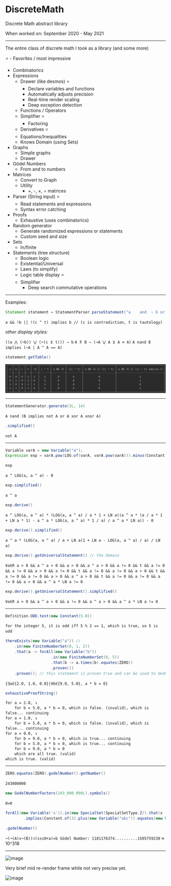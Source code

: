 # DiscreteMath
Discrete Math abstract library

When worked on: September 2020 - May 2021

- - -

The entire class of discrete math I took as a library (and some more)

⭐ - Favorites / most impressive

* Combinatorics
* Expressions
  * Drawer (like desmos) ⭐
    * Declare variables and functions
    * Automatically adjusts precision
    * Real-time render scaling
    * Deep exception detection
  * Functions / Operators
  * Simplifier ⭐
    * Factoring
  * Derivatives ⭐
  * Equations/Inequalities
  * Knows Domain (using Sets)
* Graphs
  * Simple graphs
  * Drawer
* Gödel Numbers
  * From and to numbers
* Matrices
  * Convert to Graph
  * Utility
    * +, -, ×, ÷ matrices
* Parser (String input) ⭐
  * Read statements and expressions
  * Syntax error catching
* Proofs
  * Exhaustive (uses combinatorics)
* Random generator
  * Generate randomized expressions or statements
  * Custom seed and size
* Sets
  * In/finite
* Statements (tree structure)
  * Boolean logic
  * Existential/Universal
  * Laws (to simplify)
  * Logic table display ⭐
  * Simplifier
    * Deep search commutative operations

- - -
Examples:

```java
Statement statement = StatementParser.parseStatement("a    and  ~ b or  !(c ^   t) implies b");
```
`a && !b || !(c ^ t) implies b // (c is contradiction, t is tautology)`

*other display styles:*

`((a ⋀ (¬b)) ⋁ (¬(c ⊻ t))) ⇒ b`
`A ⊼ B ⇒ (¬A ⋁ A ⊻ A ⊙ A)`
`A nand B implies (~A | A ^ A == A)`

```java
statement.getTable()
```
![img.png](tableSimplified.png)
- - -
```java
StatementGenerator.generate(3L, 14)
```
`A nand (B implies not A or A xor A xnor A)`
```java
.simplified()
```
`not A`
- - -
```java
Variable varA = new Variable("a");
Expression exp = varA.pow(LOG.of(varA, varA.pow(varA))).minus(Constant.ZERO);
```
```java
exp
```
`a ^ LOG(a, a ^ a) - 0`
```java
exp.simplified()
```

`a ^ a`
```java
exp.derive()
```
`a ^ LOG(a, a ^ a) * (LOG(a, a ^ a) / a * 1 + LN a((a ^ a * (a / a * 1 + LN a * 1) - a ^ a * LOG(a, a ^ a) * 1 / a) / a ^ a * LN a)) - 0`
```java
exp.derive().simplified()
```
`a ^ a * (LOG(a, a ^ a) / a + LN a(1 + LN a - LOG(a, a ^ a) / a) / LN a)`
```java
exp.derive().getUniversalStatement() // the domain
```
`∀a∈R a > 0 && a ^ a > 0 && a > 0 && a ^ a > 0 && a != 0 && t && a != 0 && a != 0 && a > 0 && a != 0 && t && a != 0 && a != 0 && a > 0 && t && a != 0 && a != 0 && a > 0 && a ^ a > 0 && t && a != 0 && a != 0 && a != 0 && a > 0 && a ^ a * LN a != 0`
```java
exp.derive().getUniversalStatement().simplified()
```
`∀a∈R a > 0 && a ^ a > 0 && a != 0 && a ^ a > 0 && a ^ a * LN a != 0`
- - -
```java
Definition.ODD.test(new Constant(5.0))
```
`for the integer 5, it is odd iff 5 % 2 == 1, which is true, so 5 is odd`
```java
thereExists(new Variable("a")) // 
    .in(new FiniteNumberSet(0, 1, 2))
    .that(a -> forAll(new Variable("b"))
                    .in(new FiniteNumberSet(9, 5))
                    .that(b -> a.times(b).equates(ZERO))
                    .proven())
    .proven(); // this statement is proven true and can be used to deduce truth
```
`{∃a∈{2.0, 1.0, 0.0}|∀b∈{9.0, 5.0}, a * b = 0}`
```java
exhaustiveProofString()
```
```
for a = 2.0, ↴
	for b = 5.0, a * b = 0, which is false. (invalid), which is false... continuing
for a = 1.0, ↴
	for b = 5.0, a * b = 0, which is false. (invalid), which is false... continuing
for a = 0.0, ↴
	for b = 9.0, a * b = 0, which is true... continuing
	for b = 5.0, a * b = 0, which is true... continuing
	for b = 9.0, a * b = 0
	which are all true. (valid)
which is true. (valid)
```
- - -
```java
ZERO.equates(ZERO).godelNumber().getNumber()
```
`243000000`
```java
new GodelNumberFactors(243_000_000L).symbols()
```
`0=0`
```java
forAll(new Variable('x')).in(new SpecialSet(SpecialSetType.Z)).that(x -> x.nand(new VariableStatement('y'))).proven()
        .implies(Constant.of(3).plus(new Variable("abc")).equates(new Variable("var")))
```
```java
.godelNumber()
```
`¬(¬(A)∨¬(B))⊃(sss0+a)=b Gödel Number: 1181176374..........1505759230` ≈ 10^318
- - -
![image](https://user-images.githubusercontent.com/12685201/118525688-1762c300-b705-11eb-8feb-26b0a69ebdb2.png)

Very brief mid re-render frame while not very precise yet.

![image](https://user-images.githubusercontent.com/12685201/118526791-34e45c80-b706-11eb-8bb0-abe9b8026df4.png)
